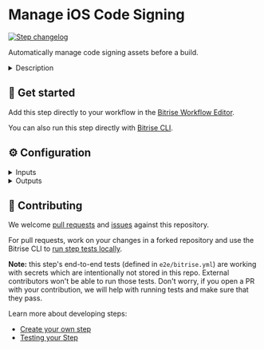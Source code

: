 # Manage iOS Code Signing

[![Step changelog](https://shields.io/github/v/release/bitrise-steplib/bitrise-step-manage-ios-code-signing?include_prereleases&label=changelog&color=blueviolet)](https://github.com/bitrise-steplib/bitrise-step-manage-ios-code-signing/releases)

Automatically manage code signing assets before a build.

<details>
<summary>Description</summary>

The **Manage iOS Code Signing** Step takes care of setting up the required code signing assets before the project is built on Bitrise.
The Step:
- Downloads and installs certificates uploaded to Bitrise.
- Generates, updates and downloads the provisioning profiles needed for your iOS project.
- Verifies and registers the project's Bundle IDs on the Apple Developer Site.
- Registers the iOS or tvOS devices connected to your Bitrise account with the Apple Developer Site.

Use the **Manage iOS Code Signing** Step if, for example:
- You use Fastlane for your project.
- You use the **Ionic Archive** or the **Cordova Archive** build Steps in your project.
- You use a **Script** Step because your project has its own build scripts.
The **Manage iOS Code Signing** Step takes care of automatically code signing your project before it's built on Bitrise.

### Configuring the Step
Before you start, make sure:
- You've defined your Apple Developer Account to Bitrise.
- You've assigned an Apple Developer Account to your app.
- Make sure the Step is followed by another Step that needs iOS code signing.

1. **Apple services connection method**: Select the Apple service connection method you provided earlier on Bitrise; which is either the API Key or the Apple ID.
2. **Distribution method**: Select the method Xcode should sign your project: development, app-store, ad-hoc, or enterprise.
3. **Project path**: Add the path where the Xcode Project or Workspace is located.
4. **Scheme**: Add the scheme name you wish to archive your project later.
5. **Build configuration**:Specify Xcode Build Configuration. The Step will use the provided Build Configuration's Build Settings, to understand your project's code signing configuration. If not provided, the Archive action's default Build Configuration will be used.

Under **Options**:
1. **Ensure code signing assets for UITest targets too**: If this input is set, the Step will manage the codesign settings of the UITest targets of the main Application.
2. **Register test devices on the Apple Developer Portal**: If this input is set, the Step will register known test devices from team members with the Apple Developer Portal. Note that setting this to `yes` may cause devices to be registered against your limited quantity of test devices in the Apple Developer Portal, which can only be removed once annually during your renewal window.

Under **Build environment**:
You do not have to change any sensitive Environment Variable if all your certificates are already uploaded to Bitrise. Should you store your code signing files somewhere else (for example, in a private repository), then you can set these inputs in the `bitrise.yml` file.

Under **Debugging**:
1. **Verbose logging***: You can set this input to `yes` to produce more informative logs.

### Troubleshooting:
- The **Manage iOS Code Signing** Step will fail if the correct Apple Developer Account is not connected to Bitrise or the right connection method is not selected in the **Apple service connection method** input within the Step.
- The **Manage iOS Code Signing** Step will also fail if the right code signing certificates are not uploaded to Bitrise. A Development type certificate is needed if the **Distribution method** input is set to `development`, otherwise a Distribution type certificate is needed. We recommend you upload one Development and one Distribution certificate, so that the Step can ensure code signing files for all the distribution methods.
</details>

## 🧩 Get started

Add this step directly to your workflow in the [Bitrise Workflow Editor](https://devcenter.bitrise.io/steps-and-workflows/steps-and-workflows-index/).

You can also run this step directly with [Bitrise CLI](https://github.com/bitrise-io/bitrise).

## ⚙️ Configuration

<details>
<summary>Inputs</summary>

| Key | Description | Flags | Default |
| --- | --- | --- | --- |
| `apple_service_connection` | This input determines which Bitrise Apple service connection should be used for automatic code signing. Available values: - `api-key`: [Bitrise Apple Service connection with API Key.](https://devcenter.bitrise.io/getting-started/connecting-to-services/setting-up-connection-to-an-apple-service-with-api-key/) - `apple-id`: [Bitrise Apple Service connection with Apple ID.](https://devcenter.bitrise.io/getting-started/connecting-to-services/connecting-to-an-apple-service-with-apple-id/) | required | `api-key` |
| `distribution_method` | Describes how Xcode should export the archive. | required | `development` |
| `project_path` | Xcode Project (.xcodeproj) or Workspace (.xcworkspace) path. | required | `$BITRISE_PROJECT_PATH` |
| `scheme` | Xcode Scheme name. | required | `$BITRISE_SCHEME` |
| `configuration` | Xcode Build Configuration.  If not specified, the default Build Configuration will be used. |  |  |
| `sign_uitest_targets` | If this input is set, the Step will manage the codesign assets of the UITest targets (of the main Application) among with the main Application codesign assets. | required | `no` |
| `register_test_devices` | If this input is set, the Step will register the known test devices on Bitrise from team members with the Apple Developer Portal.  Note that setting this to yes may cause devices to be registered against your limited quantity of test devices in the Apple Developer Portal, which can only be removed once annually during your renewal window. | required | `no` |
| `min_profile_validity` | If this input is set to >0, the managed Provisioning Profile will be renewed if it expires within the configured number of days.  Otherwise the Step renews the managed Provisioning Profile if it is expired. | required | `0` |
| `apple_team_id` | The Apple Developer Portal team to use for downloading code signing assets.  Defining this is only required when Apple Service Connection method is set to `apple-id` and the connected account belongs to multiple teams. |  |  |
| `certificate_url_list` | URL of the code signing certificate to download.  Multiple URLs can be specified, separated by a pipe (\|) character.  Local file path can be specified, using the file:// URL scheme. | required, sensitive | `$BITRISE_CERTIFICATE_URL` |
| `passphrase_list` | Passphrases for the provided code signing certificates.  Specify as many passphrases as many Code signing certificate URL provided, separated by a pipe (\|) character.  Certificates without a passphrase: for using a single certificate, leave this step input empty. For multiple certificates, use the separator as if there was a passphrase (examples: `pass\|`, `\|pass\|`, `\|`) | sensitive | `$BITRISE_CERTIFICATE_PASSPHRASE` |
| `keychain_path` | Path to the Keychain where the code signing certificates will be installed. | required | `$HOME/Library/Keychains/login.keychain` |
| `keychain_password` | Password for the provided Keychain. | required, sensitive | `$BITRISE_KEYCHAIN_PASSWORD` |
| `build_url` | URL of the current Bitrise build. |  | `$BITRISE_BUILD_URL` |
| `build_api_token` | API token to access Bitrise resources during the current build. | sensitive | `$BITRISE_BUILD_API_TOKEN` |
| `api_key_path` | Local path or remote URL to the private key (p8 file) for App Store Connect API.  This overrides the Bitrise-managed API connection, only set this input if you want to control the API connection on a step-level. Most of the time it's easier to set up the connection on the App Settings page on Bitrise.  The input value can be a file path (eg. `$TMPDIR/private_key.p8`) or an HTTPS URL.  This input only takes effect if the other two connection override inputs are set too (`api_key_id`, `api_key_issuer_id`). |  |  |
| `api_key_id` | Private key ID used for App Store Connect authentication.  This overrides the Bitrise-managed API connection, only set this input if you want to control the API connection on a step-level. Most of the time it's easier to set up the connection on the App Settings page on Bitrise.  This input only takes effect if the other two connection override inputs are set too (`api_key_path`, `api_key_issuer_id`). |  |  |
| `api_key_issuer_id` | Private key issuer ID used for App Store Connect authentication.  This overrides the Bitrise-managed API connection, only set this input if you want to control the API connection on a step-level. Most of the time it's easier to set up the connection on the App Settings page on Bitrise.  This input only takes effect if the other two connection override inputs are set too (`api_key_path`, `api_key_id`). |  |  |
| `verbose_log` | If this input is set, the Step will produce verbose level log messages. | required | `no` |
</details>

<details>
<summary>Outputs</summary>

| Environment Variable | Description |
| --- | --- |
| `BITRISE_EXPORT_METHOD` | Distribution type can be one of the following: `development`, `app-store`, `ad-hoc` or `enterprise`. |
| `BITRISE_DEVELOPER_TEAM` | The development team's ID, for example, `1MZX23ABCD4`. |
| `BITRISE_DEVELOPMENT_CODESIGN_IDENTITY` | The development codesign identity's name, for example, `iPhone Developer: Bitrise Bot (VV2J4SV8V4)`. |
| `BITRISE_PRODUCTION_CODESIGN_IDENTITY` | The production codesign identity's name, for example, `iPhone Distribution: Bitrise Bot (VV2J4SV8V4)`. |
| `BITRISE_DEVELOPMENT_PROFILE` | The development provisioning profile's UUID which belongs to the main target, for example, `c5be4123-1234-4f9d-9843-0d9be985a068`. |
| `BITRISE_PRODUCTION_PROFILE` | The production provisioning profile's UUID which belongs to the main target, for example, `c5be4123-1234-4f9d-9843-0d9be985a068`. |
</details>

## 🙋 Contributing

We welcome [pull requests](https://github.com/bitrise-steplib/bitrise-step-manage-ios-code-signing/pulls) and [issues](https://github.com/bitrise-steplib/bitrise-step-manage-ios-code-signing/issues) against this repository.

For pull requests, work on your changes in a forked repository and use the Bitrise CLI to [run step tests locally](https://devcenter.bitrise.io/bitrise-cli/run-your-first-build/).

**Note:** this step's end-to-end tests (defined in `e2e/bitrise.yml`) are working with secrets which are intentionally not stored in this repo. External contributors won't be able to run those tests. Don't worry, if you open a PR with your contribution, we will help with running tests and make sure that they pass.

Learn more about developing steps:

- [Create your own step](https://devcenter.bitrise.io/contributors/create-your-own-step/)
- [Testing your Step](https://devcenter.bitrise.io/contributors/testing-and-versioning-your-steps/)

